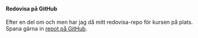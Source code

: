 #### Redovisa på GitHub

Efter en del om och men har jag då mitt redovisa-repo för kursen på plats. Spana gärna in [repot på GitHub](https://github.com/jennyrigsjo/oophp_redovisa).
